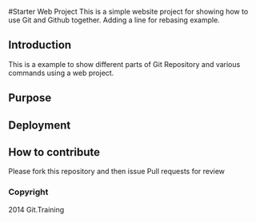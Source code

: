#Starter Web Project
This is a simple website project for showing how to 
use Git and Github together. Adding a line for rebasing example.

## Introduction
This is a example to show different parts of Git
Repository and various commands using a web project.

## Purpose

## Deployment

## How to contribute
Please fork this repository and then issue Pull
requests for review

### Copyright
2014 Git.Training